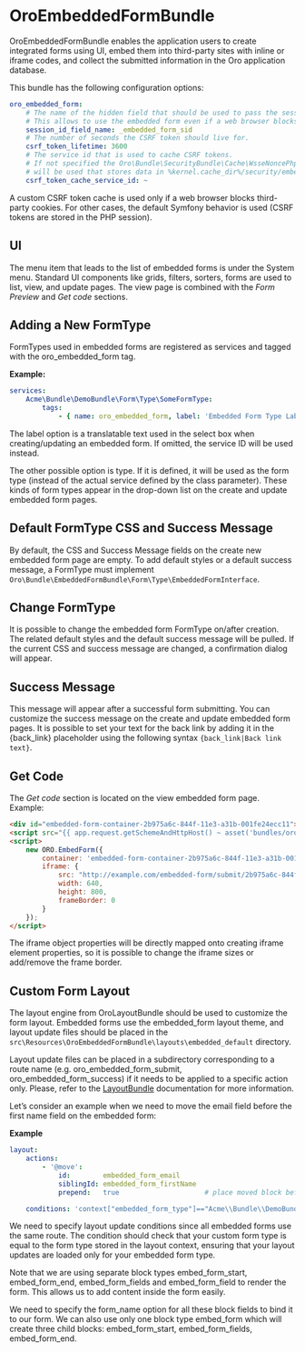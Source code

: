 <a id="bundle-docs-platform-embedded-form-bundle"></a>

# OroEmbeddedFormBundle

OroEmbeddedFormBundle enables the application users to create integrated forms using UI, embed them into third-party sites with inline or iframe codes, and collect the submitted information in the Oro application database.

This bundle has the following configuration options:

```yaml
oro_embedded_form:
    # The name of the hidden field that should be used to pass the session id to third party site.
    # This allows to use the embedded form even if a web browser blocks third-party cookies.
    session_id_field_name: _embedded_form_sid
    # The number of seconds the CSRF token should live for.
    csrf_token_lifetime: 3600
    # The service id that is used to cache CSRF tokens.
    # If not specified the Oro\Bundle\SecurityBundle\Cache\WsseNoncePhpFileCache
    # will be used that stores data in %kernel.cache_dir%/security/embedded_form
    csrf_token_cache_service_id: ~
```

A custom CSRF token cache is used only if a web browser blocks third-party cookies. For other cases, the default Symfony behavior is used (CSRF tokens are stored in the PHP session).

## UI

The menu item that leads to the list of embedded forms is under the System menu. Standard UI components like grids, filters, sorters, forms are used to list, view, and update pages. The view page is combined with the *Form Preview* and *Get code* sections.

## Adding a New FormType

FormTypes used in embedded forms are registered as services and tagged with the oro_embedded_form tag.

**Example:**

```yaml
services:
    Acme\Bundle\DemoBundle\Form\Type\SomeFormType:
        tags:
            - { name: oro_embedded_form, label: 'Embedded Form Type Label Here', type: Acme\Bundle\DemoBundle\Form\Type\SomeFormType }
```

The label option is a translatable text used in the select box when creating/updating an embedded form. If omitted, the service ID will be used instead.

The other possible option is type. If it is defined, it will be used as the form type (instead of the actual service defined by the class parameter).
These kinds of form types appear in the drop-down list on the create and update embedded form pages.

## Default FormType CSS and Success Message

By default, the CSS and Success Message fields on the create new embedded form page are empty.
To add default styles or a default success message, a FormType must implement `Oro\Bundle\EmbeddedFormBundle\Form\Type\EmbeddedFormInterface`.

## Change FormType

It is possible to change the embedded form FormType on/after creation.
The related default styles and the default success message will be pulled. If the current CSS and success message are changed, a confirmation dialog will appear.

## Success Message

This message will appear after a successful form submitting.
You can customize the success message on the create and update embedded form pages.
It is possible to set your text for the back link by adding it in the {back_link} placeholder using the following syntax `{back_link|Back link text}`.

## Get Code

The *Get code* section is located on the view embedded form page. Example:

```html
<div id="embedded-form-container-2b975a6c-844f-11e3-a31b-001fe24ecc11"></div>
<script src="{{ app.request.getSchemeAndHttpHost() ~ asset('bundles/oroembeddedform/js/embed.form.js') }}"></script>
<script>
    new ORO.EmbedForm({
        container: 'embedded-form-container-2b975a6c-844f-11e3-a31b-001fe24ecc11',
        iframe: {
            src: "http://example.com/embedded-form/submit/2b975a6c-844f-11e3-a31b-001fe24ecc11",
            width: 640,
            height: 800,
            frameBorder: 0
        }
    });
</script>
```

The iframe object properties will be directly mapped onto creating iframe element properties, so it is possible to change the iframe sizes or add/remove the frame border.

## Custom Form Layout

The layout engine from  OroLayoutBundle should be used to customize the form layout.
Embedded forms use the embedded_form layout theme, and layout update files should be placed in the `src\Resources\OroEmbeddedFormBundle\layouts\embedded_default` directory.

Layout update files can be placed in a subdirectory corresponding to a route name (e.g. oro_embedded_form_submit, oro_embedded_form_success) if it needs to be applied to a specific action only.
Please, refer to the [LayoutBundle](../LayoutBundle/index.md#bundle-docs-platform-layout-bundle) documentation for more information.

Let’s consider an example when we need to move the email field before the first name field on the embedded form:

**Example**

```yaml
layout:
    actions:
        - '@move':
            id:        embedded_form_email
            siblingId: embedded_form_firstName
            prepend:   true                     # place moved block before sibling

    conditions: 'context["embedded_form_type"]=="Acme\\Bundle\\DemoBundle\\Form\\Type\\SomeFormType"'
```

We need to specify layout update conditions since all embedded forms use the same route.
The condition should check that your custom form type is equal to the form type stored in the layout context, ensuring that your layout updates are loaded only for your embedded form type.

Note that we are using separate block types embed_form_start, embed_form_end, embed_form_fields and embed_form_field to render the form. This allows us to add content inside the form easily.

We need to specify the form_name option for all these block fields to bind it to our form. We can also use only one block type embed_form which will create three child blocks: embed_form_start, embed_form_fields, embed_form_end.

<!-- Frontend -->
